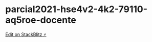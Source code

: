 # parcial2021-hse4v2-4k2-79110-aq5roe-docente

[Edit on StackBlitz ⚡️](https://stackblitz.com/edit/parcial2021-hse4v2-4k2-79110-aq5roe-docente)